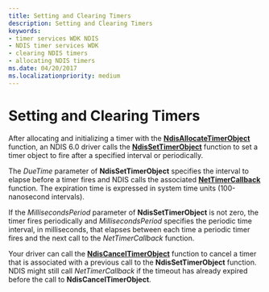 ```yaml
---
title: Setting and Clearing Timers
description: Setting and Clearing Timers
keywords:
- timer services WDK NDIS
- NDIS timer services WDK
- clearing NDIS timers
- allocating NDIS timers
ms.date: 04/20/2017
ms.localizationpriority: medium
---
```


# Setting and Clearing Timers





After allocating and initializing a timer with the [**NdisAllocateTimerObject**](/windows-hardware/drivers/ddi/ndis/nf-ndis-ndisallocatetimerobject) function, an NDIS 6.0 driver calls the [**NdisSetTimerObject**](/windows-hardware/drivers/ddi/ndis/nf-ndis-ndissettimerobject) function to set a timer object to fire after a specified interval or periodically.

The *DueTime* parameter of **NdisSetTimerObject** specifies the interval to elapse before a timer fires and NDIS calls the associated [**NetTimerCallback**](/windows-hardware/drivers/ddi/ndis/nc-ndis-ndis_timer_function) function. The expiration time is expressed in system time units (100-nanosecond intervals).

If the *MillisecondsPeriod* parameter of **NdisSetTimerObject** is not zero, the timer fires periodically and *MillisecondsPeriod* specifies the periodic time interval, in milliseconds, that elapses between each time a periodic timer fires and the next call to the *NetTimerCallback* function.

Your driver can call the [**NdisCancelTimerObject**](/windows-hardware/drivers/ddi/ndis/nf-ndis-ndiscanceltimerobject) function to cancel a timer that is associated with a previous call to the **NdisSetTimerObject** function. NDIS might still call *NetTimerCallback* if the timeout has already expired before the call to **NdisCancelTimerObject**.

 

